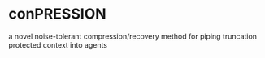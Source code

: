 # conPRESSION
a novel noise-tolerant compression/recovery method for piping truncation protected context into agents
